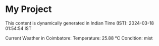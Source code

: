 # My Project

This content is dynamically generated in Indian Time (IST): 2024-03-18 01:54:54 IST


Current Weather in Coimbatore:
Temperature: 25.88 °C
Condition: mist
